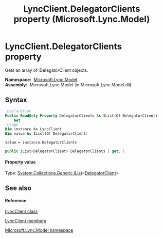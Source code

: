 ﻿---
title: LyncClient.DelegatorClients property  (Microsoft.Lync.Model)
TOCTitle: 'DelegatorClients property '
ms:assetid: P:Microsoft.Lync.Model.LyncClient.DelegatorClients_DI_3_UC_OCS14MrefLyncWPF
ms:mtpsurl: https://msdn.microsoft.com/en-us/library/microsoft.lync.model.lyncclient.delegatorclients_di_3_uc_ocs14mreflyncwpf(v=office.15)
ms:contentKeyID: 48599331
ms.date: 07/28/2014
mtps_version: v=office.15
f1_keywords:
- Microsoft.Lync.Model.LyncClient.DelegatorClients
dev_langs:
- CSharp
- JScript
- VB
- other
---

# LyncClient.DelegatorClients property

Gets an array of IDelegatorClient objects.

**Namespace:**  [Microsoft.Lync.Model](microsoft-lync-model-namespace_2.md)  
**Assembly:**  Microsoft.Lync.Model (in Microsoft.Lync.Model.dll)

## Syntax

``` vb
'Declaration
Public ReadOnly Property DelegatorClients As IList(Of DelegatorClient)
    Get
'Usage
Dim instance As LyncClient
Dim value As IList(Of DelegatorClient)

value = instance.DelegatorClients
```

``` csharp
public IList<DelegatorClient> DelegatorClients { get; }
```

#### Property value

Type: [System.Collections.Generic.IList](http://msdn2.microsoft.com/en-us/library/5y536ey6)\<[DelegatorClient](delegatorclient-class-microsoft-lync-model_2.md)\>  

## See also

#### Reference

[LyncClient class](lyncclient-class-microsoft-lync-model_2.md)

[LyncClient members](lyncclient-members-microsoft-lync-model_2.md)

[Microsoft.Lync.Model namespace](microsoft-lync-model-namespace_2.md)

